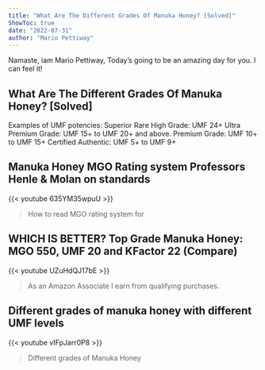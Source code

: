 ```yaml
---
title: "What Are The Different Grades Of Manuka Honey? [Solved]"
ShowToc: true 
date: "2022-07-31"
author: "Mario Pettiway" 
---
```


Namaste, iam Mario Pettiway, Today’s going to be an amazing day for you. I can feel it!
## What Are The Different Grades Of Manuka Honey? [Solved]
 Examples of UMF potencies: Superior Rare High Grade: UMF 24+ Ultra Premium Grade: UMF 15+ to UMF 20+ and above. Premium Grade: UMF 10+ to UMF 15+ Certified Authentic: UMF 5+ to UMF 9+

## Manuka Honey MGO Rating system Professors Henle & Molan on standards
{{< youtube 635YM35wpuU >}}
>How to read MGO rating system for 

## WHICH IS BETTER?  Top Grade Manuka Honey: MGO 550, UMF 20 and KFactor 22 (Compare)
{{< youtube UZuHdQJ17bE >}}
>As an Amazon Associate I earn from qualifying purchases.

## Different grades of manuka honey with different UMF levels
{{< youtube vIFpJarr0P8 >}}
>Different grades of Manuka Honey

